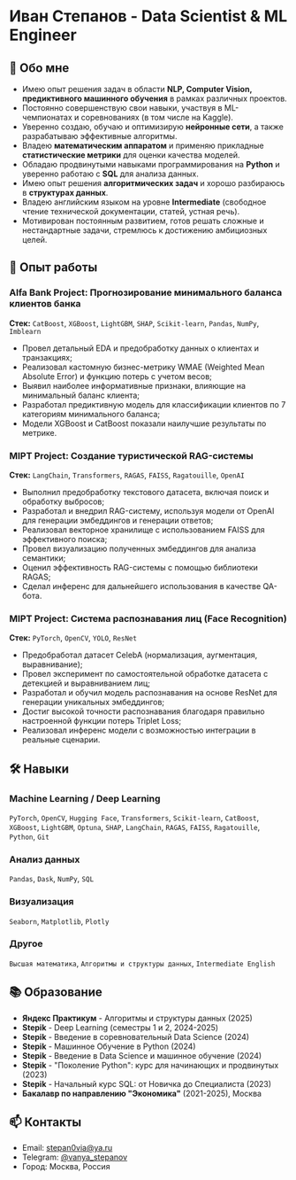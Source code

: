 # Иван Степанов - Data Scientist & ML Engineer

## 🧠 Обо мне

*   Имею опыт решения задач в области **NLP, Computer Vision, предиктивного машинного обучения** в рамках различных проектов.
*   Постоянно совершенствую свои навыки, участвуя в ML-чемпионатах и соревнованиях (в том числе на Kaggle).
*   Уверенно создаю, обучаю и оптимизирую **нейронные сети**, а также разрабатываю эффективные алгоритмы.
*   Владею **математическим аппаратом** и применяю прикладные **статистические метрики** для оценки качества моделей.
*   Обладаю продвинутыми навыками программирования на **Python** и уверенно работаю с **SQL** для анализа данных.
*   Имею опыт решения **алгоритмических задач** и хорошо разбираюсь в **структурах данных**.
*   Владею английским языком на уровне **Intermediate** (свободное чтение технической документации, статей, устная речь).
*   Мотивирован постоянным развитием, готов решать сложные и нестандартные задачи, стремлюсь к достижению амбициозных целей.

## 💼 Опыт работы

### Alfa Bank Project: Прогнозирование минимального баланса клиентов банка
**Стек:** `CatBoost`, `XGBoost`, `LightGBM`, `SHAP`, `Scikit-learn`, `Pandas`, `NumPy`, `Imblearn`

*   Провел детальный EDA и предобработку данных о клиентах и транзакциях;
*   Реализовал кастомную бизнес-метрику WMAE (Weighted Mean Absolute Error) и функцию потерь с учетом весов;
*   Выявил наиболее информативные признаки, влияющие на минимальный баланс клиента;
*   Разработал предиктивную модель для классификации клиентов по 7 категориям минимального баланса;
*   Модели XGBoost и CatBoost показали наилучшие результаты по метрике.
  
### MIPT Project: Создание туристической RAG-системы
**Стек:** `LangChain`, `Transformers`, `RAGAS`, `FAISS`, `Ragatouille`, `OpenAI`

*   Выполнил предобработку текстового датасета, включая поиск и обработку выбросов;
*   Разработал и внедрил RAG-систему, используя модели от OpenAI для генерации эмбеддингов и генерации ответов;
*   Реализовал векторное хранилище с использованием FAISS для эффективного поиска;
*   Провел визуализацию полученных эмбеддингов для анализа семантики;
*   Оценил эффективность RAG-системы с помощью библиотеки RAGAS;
*   Сделал инференс для дальнейшего использования в качестве QA-бота.

### MIPT Project: Система распознавания лиц (Face Recognition)
**Стек:** `PyTorch`, `OpenCV`, `YOLO`, `ResNet`

*   Предобработал датасет CelebA (нормализация, аугментация, выравнивание);
*   Провел эксперимент по самостоятельной обработке датасета с детекцией и выравниванием лиц;
*   Разработал и обучил модель распознавания на основе ResNet для генерации уникальных эмбеддингов;
*   Достиг высокой точности распознавания благодаря правильно настроенной функции потерь Triplet Loss;
*   Реализовал инференс модели с возможностью интеграции в реальные сценарии.

## 🛠️ Навыки

### Machine Learning / Deep Learning
`PyTorch`, `OpenCV`, `Hugging Face`, `Transformers`, `Scikit-learn`, `CatBoost`, `XGBoost`, `LightGBM`, `Optuna`, `SHAP`, `LangChain`, `RAGAS`, `FAISS`, `Ragatouille`, `Python`, `Git`

### Анализ данных
`Pandas`, `Dask`, `NumPy`, `SQL`

### Визуализация
`Seaborn`, `Matplotlib`, `Plotly`

### Другое
`Высшая математика`, `Алгоритмы и структуры данных`, `Intermediate English`

## 📚 Образование

*   **Яндекс Практикум** - Алгоритмы и структуры данных (2025)
*   **Stepik** - Deep Learning (семестры 1 и 2, 2024-2025)
*   **Stepik** - Введение в соревновательный Data Science (2024)
*   **Stepik** - Машинное Обучение в Python (2024)
*   **Stepik** - Введение в Data Science и машинное обучение (2024)
*   **Stepik** - "Поколение Python": курс для начинающих и продвинутых (2023)
*   **Stepik** - Начальный курс SQL: от Новичка до Специалиста (2023)
*   **Бакалавр по направлению "Экономика"** (2021-2025), Москва

## 📫 Контакты

*   Email: [stepan0via@ya.ru](mailto:stepan0via@ya.ru)
*   Telegram: [@vanya_stepanov](https://t.me/vanya_stepanov)
*   Город: Москва, Россия

